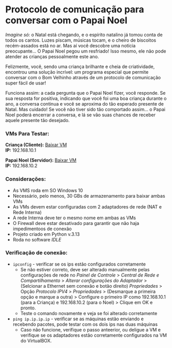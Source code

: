 # Protocolo de comunicação para conversar com o Papai Noel

*Imagine só:* o Natal está chegando, e o espírito natalino já tomou conta de todos os cantos. Luzes piscam, músicas tocam, e o cheiro de biscoitos recém-assados está no ar. Mas aí você descobre uma notícia preocupante... O Papai Noel pegou um resfriado! Isso mesmo, ele não pode atender as crianças pessoalmente este ano.

Felizmente, você, sendo uma criança brilhante e cheia de criatividade, encontrou uma solução incrível: um programa especial que permite conversar com o Bom Velhinho através de um protocolo de comunicação super fácil de usar!

Funciona assim: a cada pergunta que o Papai Noel fizer, você responde. Se sua resposta for positiva, indicando que você foi uma boa criança durante o ano, a conversa continua e você se aproxima do tão esperado presente de Natal. Mas cuidado! Se você não tiver sido tão comportado assim... o Papai Noel poderá encerrar a conversa, e lá se vão suas chances de receber aquele presente tão desejado.

### VMs Para Testar:

**Criança (Cliente):** <a href="#">Baixar VM</a> <br>
**IP:** 192.168.10.1

**Papai Noel (Servidor):** <a href="#">Baixar VM</a> <br>
**IP:** 192.168.10.2

### Considerações:

* As VMS roda em SO Windows 10
* Necessário, pelo menos, 30 GBs de armazenamento para baixar ambas VMs
* As VMs devem estar configuradas com 2 adaptadores de rede (NAT e Rede Interna)
* A rede Interna deve ter o mesmo nome em ambas as VMs
* O Firewall deve estar desativado para garantir que não haja impedimentoos de conexão
* Projeto criado em Python v.3.13
* Roda no software *IDLE*

### Verificação de conexão:

* ``` ipconfig ``` - verificar se os ips estão configurados corretamente
  * Se não estiver correto, deve ser alterado manualmente pelas configurações de rede no *Painel de Controle* > *Central de Rede e Compartilhamento* > *Alterar configurações do Adaptador* > (Selcionar a Ethernet sem conexão e botão direito) *Propriedades* > Opção *Protocolo IPV4* > *Propriedades* > (Desmarque a primeira opção e marque a outra) > Configure o primeiro IP como 192.168.10.1 (para a Criança) e 192.168.10.2 (para o Noel) > Clique em OK e pronto.
  * Teste o comando novamente e veja se foi alterado corretamente
* ``` ping ip.ip.ip.ip ``` - verificar se as máquinas estão enviando e recebendo pacotes, pode testar com os dois ips nas duas máquinas
  * Caso não funcione, verifique o passo anteerior, ou deligue a VM e verifique se os adaptadores estão corretamente configurados na VM do VirtualBOX.  
